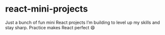# react-mini-projects
Just a bunch of fun mini React projects I’m building to level up my skills and stay sharp. Practice makes React perfect 😄
